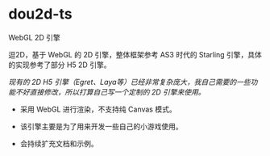 # dou2d-ts
WebGL 2D 引擎

逗2D，基于 WebGL 的 2D 引擎，整体框架参考 AS3 时代的 Starling 引擎，具体的实现参考了部分 H5 2D 引擎。

*现有的 2D H5 引擎（Egret、Laya等）已经非常复杂庞大，我自己需要的一些功能不好直接修改，所以打算自己写一个定制的 2D 引擎来使用。*

* 采用 WebGL 进行渲染，不支持纯 Canvas 模式。

* 该引擎主要是为了用来开发一些自己的小游戏使用。

* 会持续扩充文档和示例。
